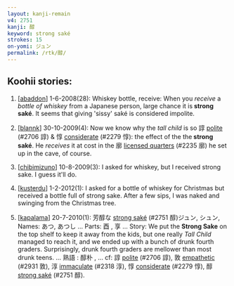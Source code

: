 ```yaml
---
layout: kanji-remain
v4: 2751
kanji: 醇
keyword: strong saké
strokes: 15
on-yomi: ジュン
permalink: /rtk/醇/
---
```


## Koohii stories: 

1) [<a href="http://kanji.koohii.com/profile/abaddon">abaddon</a>] 1-6-2008(28): Whiskey bottle, receive: When you <em>receive</em> a <em>bottle of whiskey</em> from a Japanese person, large chance it is<strong> strong saké</strong>. It seems that giving &#039;sissy&#039; saké is considered impolite.

2) [<a href="http://kanji.koohii.com/profile/blannk">blannk</a>] 30-10-2009(4): Now we know why the <em>tall child</em> is so 諄 <a href="../v4/2706.html">polite</a> (#2706 諄) &amp; 惇 <a href="../v4/2279.html">considerate</a> (#2279 惇): the effect of the the<strong> strong saké</strong>. He <em>receives</em> it at cost in the 廓 <a href="../v4/2235.html">licensed quarters</a> (#2235 廓) he set up in the cave, of course.

3) [<a href="http://kanji.koohii.com/profile/chibimizuno">chibimizuno</a>] 10-8-2009(3): I asked for whiskey, but I received strong sake. I guess it&#039;ll do.

4) [<a href="http://kanji.koohii.com/profile/kusterdu">kusterdu</a>] 1-2-2012(1): I asked for a bottle of whiskey for Christmas but received a bottle full of strong sake. After a few sips, I was naked and swinging from the Christmas tree.

5) [<a href="http://kanji.koohii.com/profile/kapalama">kapalama</a>] 20-7-2010(1): 芳醇な <a href="../v4/2751.html">strong saké</a> (#2751 醇)ジュン, シュン, Names: あつ, あつし ... Parts: 酉 , 享 ... Story: We put the <strong>Strong Sake</strong> on the top shelf to keep it away from the kids, but one really <em>Tall Child</em> managed to reach it, and we ended up with a bunch of drunk fourth graders. Surprisingly, drunk fourth graders are mellower than most drunk teens. ... 熟語 : 醇朴 , ... cf: 諄 <a href="../v4/2706.html">polite</a> (#2706 諄), 敦 <a href="../v4/2931.html">empathetic</a> (#2931 敦), 淳 <a href="../v4/2318.html">immaculate</a> (#2318 淳), 惇 <a href="../v4/2279.html">considerate</a> (#2279 惇), 醇 <a href="../v4/2751.html">strong saké</a> (#2751 醇).

